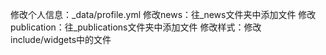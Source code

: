 修改个人信息：_data/profile.yml
修改news：往_news文件夹中添加文件
修改publication：往_publications文件夹中添加文件
修改样式：修改include/widgets中的文件
